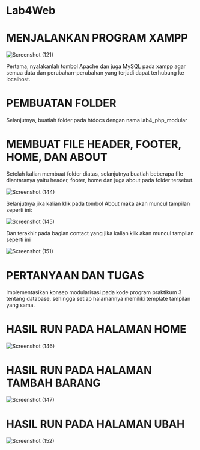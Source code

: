 # Lab4Web
# MENJALANKAN PROGRAM XAMPP

![Screenshot (121)](https://user-images.githubusercontent.com/93463612/229631925-71698c93-6d1a-403c-959c-8a0e382af46e.png)

Pertama, nyalakanlah tombol Apache dan juga MySQL pada xampp agar semua data dan perubahan-perubahan yang terjadi dapat terhubung ke localhost.

# PEMBUATAN FOLDER
Selanjutnya, buatlah folder pada htdocs dengan nama lab4_php_modular

# MEMBUAT FILE HEADER, FOOTER, HOME, DAN ABOUT
Setelah kalian membuat folder diatas, selanjutnya buatlah beberapa file diantaranya yaitu header, footer, home dan juga about pada folder tersebut.

![Screenshot (144)](https://user-images.githubusercontent.com/93463612/229632325-6775d413-6dfc-4080-937d-d8fa3d7c3434.png)

Selanjutnya jika kalian klik pada tombol About maka akan muncul tampilan seperti ini:

![Screenshot (145)](https://user-images.githubusercontent.com/93463612/229632437-c86eb36d-f958-48bf-99c5-265e3ac430ab.png)

Dan terakhir pada bagian contact yang jika kalian klik akan muncul tampilan seperti ini

![Screenshot (151)](https://user-images.githubusercontent.com/93463612/229633637-0ff45550-c134-4b22-8a40-7d3d5bef4469.png)

# PERTANYAAN DAN TUGAS
Implementasikan konsep modularisasi pada kode program praktikum 3 tentang database, sehingga setiap halamannya memiliki template tampilan yang sama.

# HASIL RUN PADA HALAMAN HOME

![Screenshot (146)](https://user-images.githubusercontent.com/93463612/229633761-0dab09f1-822a-466c-88ab-f17afec5a07d.png)

# HASIL RUN PADA HALAMAN TAMBAH BARANG

![Screenshot (147)](https://user-images.githubusercontent.com/93463612/229634160-ab3b3eac-92a2-47e2-8c03-f1b9b849294d.png)

# HASIL RUN PADA HALAMAN UBAH

![Screenshot (152)](https://user-images.githubusercontent.com/93463612/229634324-c2b1cf88-3acd-4c96-ba8f-2f4331602df0.png)
